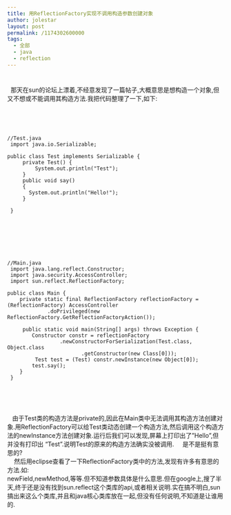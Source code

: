 ```yaml
---
title: 用ReflectionFactory实现不调用构造参数创建对象
author: jolestar
layout: post
permalink: /1174302600000
tags:
  - 全部
  - java
  - reflection
---
```

# 

  那天在sun的论坛上漂着,不经意发现了一篇帖子,大概意思是想构造一个对象,但又不想或不能调用其构造方法.我把代码整理了一下,如下:

 

 

    //Test.java
     import java.io.Serializable;
    
    public class Test implements Serializable {
         private Test() {
             System.out.println("Test");
         }
         public void say()
         {
           System.out.println("Hello!");
         }
    
     }
    

 

 

 

    //Main.java
     import java.lang.reflect.Constructor;
     import java.security.AccessController;
     import sun.reflect.ReflectionFactory;
    
    public class Main {
        private static final ReflectionFactory reflectionFactory = (ReflectionFactory) AccessController
                 .doPrivileged(new ReflectionFactory.GetReflectionFactoryAction());
    
         public static void main(String[] args) throws Exception {
            Constructor constr = reflectionFactory  
                     .newConstructorForSerialization(Test.class, Object.class
                            .getConstructor(new Class[0]));
             Test test = (Test) constr.newInstance(new Object[0]);
            test.say();
        }
     }
    

 

 

   由于Test类的构造方法是private的,因此在Main类中无法调用其构造方法创建对象.用ReflectionFactory可以给Test类动态创建一个构造方法,然后调用这个构造方法的newInstance方法创建对象.运行后我们可以发现,屏幕上打印出了”Hello”,但并没有打印出 “Test”.说明Test的原来的构造方法确实没被调用. 
    是不是挺有意思的?  
    然后用eclipse查看了一下ReflectionFactory类中的方法,发现有许多有意思的方法.如:  
newField,newMethod,等等.但不知道参数具体是什么意思.但在google上,搜了半天,终于还是没有找到sun.reflect这个类库的api,或者相关说明.实在搞不明白,sun搞出来这么个类库,并且和java核心类库放在一起,但没有任何说明,不知道是让谁用的.

